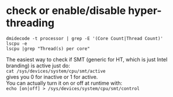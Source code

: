 # check or enable/disable hyper-threading

```
dmidecode -t processor | grep -E '(Core Count|Thread Count)'
lscpu -e
lscpu |grep "Thread(s) per core"
```
The easiest way to check if SMT (generic for HT, which is just Intel branding) is active just do:\
`cat /sys/devices/system/cpu/smt/active`\
gives you 0 for inactive or 1 for active.\
You can actually turn it on or off at runtime with:\
`echo [on|off] > /sys/devices/system/cpu/smt/control`
